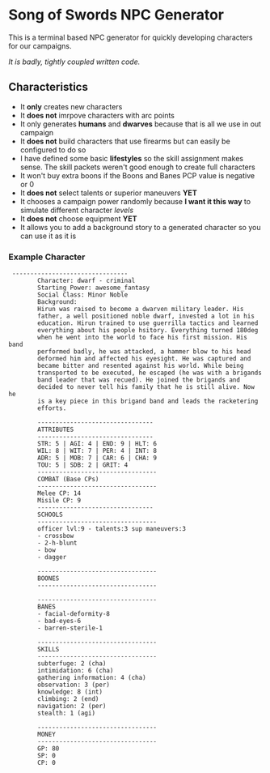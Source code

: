 # Song of Swords NPC Generator

This is a terminal based NPC generator for quickly developing characters for our campaigns.

_It is badly, tightly coupled written code._

## Characteristics

- It **only** creates new characters
- It **does not** imrpove characters with arc points
- It only generates **humans** and **dwarves** because that is all we use in out campaign
- It **does not** build characters that use firearms but can easily be configured to do so
- I have defined some basic **lifestyles** so the skill assignment makes sense. The skill packets weren't good enough to create full characters
- It won't buy extra boons if the Boons and Banes PCP value is negative or 0
- It **does not** select talents or superior maneuvers **YET**
- It chooses a campaign power randomly because **I want it this way** to simulate different character _levels_
- It **does not** choose equipment **YET**
- It allows you to add a background story to a generated character so you can use it as it is


### Example Character

```
 --------------------------------
        Character: dwarf - criminal
        Starting Power: awesome_fantasy
        Social Class: Minor Noble
        Background:
        Hirun was raised to become a dwarven military leader. His 
        father, a well positioned noble dwarf, invested a lot in his
        education. Hirun trained to use guerrilla tactics and learned
        everything about his people hsitory. Everything turned 180deg
        when he went into the world to face his first mission. His band
        performed badly, he was attacked, a hammer blow to his head
        deformed him and affected his eyesight. He was captured and
        became bitter and resented against his world. While being
        transported to be executed, he escaped (he was with a brigands
        band leader that was recued). He joined the brigands and
        decided to never tell his family that he is still alive. Now he
        is a key piece in this brigand band and leads the racketering
        efforts.

        --------------------------------
        ATTRIBUTES
        --------------------------------
        STR: 5 | AGI: 4 | END: 9 | HLT: 6
        WIL: 8 | WIT: 7 | PER: 4 | INT: 8
        ADR: 5 | MOB: 7 | CAR: 6 | CHA: 9
        TOU: 5 | SDB: 2 | GRIT: 4
        ---------------------------------
        COMBAT (Base CPs)
        ---------------------------------
        Melee CP: 14
        Misile CP: 9
        --------------------------------
        SCHOOLS
        ---------------------------------
        officer lvl:9 - talents:3 sup maneuvers:3
        - crossbow
        - 2-h-blunt
        - bow
        - dagger

        ---------------------------------
        BOONES
        ---------------------------------

        ---------------------------------
        BANES
        - facial-deformity-8
        - bad-eyes-6
        - barren-sterile-1

        ---------------------------------
        SKILLS
        ---------------------------------
        subterfuge: 2 (cha)
        intimidation: 6 (cha)
        gathering information: 4 (cha)
        observation: 3 (per)
        knowledge: 8 (int)
        climbing: 2 (end)
        navigation: 2 (per)
        stealth: 1 (agi)

        ---------------------------------
        MONEY
        ---------------------------------
        GP: 80
        SP: 0
        CP: 0
```


